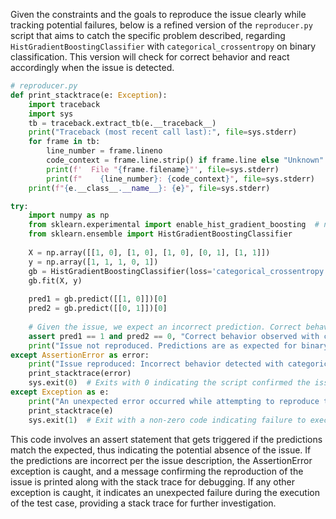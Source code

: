 Given the constraints and the goals to reproduce the issue clearly while tracking potential failures, below is a refined version of the `reproducer.py` script that aims to catch the specific problem described, regarding `HistGradientBoostingClassifier` with `categorical_crossentropy` on binary classification. This version will check for correct behavior and react accordingly when the issue is detected.

```python
# reproducer.py
def print_stacktrace(e: Exception):
    import traceback
    import sys
    tb = traceback.extract_tb(e.__traceback__)
    print("Traceback (most recent call last):", file=sys.stderr)
    for frame in tb:
        line_number = frame.lineno
        code_context = frame.line.strip() if frame.line else "Unknown"
        print(f'  File "{frame.filename}"', file=sys.stderr)
        print(f"    {line_number}: {code_context}", file=sys.stderr)
    print(f"{e.__class__.__name__}: {e}", file=sys.stderr)

try:
    import numpy as np
    from sklearn.experimental import enable_hist_gradient_boosting  # noqa
    from sklearn.ensemble import HistGradientBoostingClassifier
    
    X = np.array([[1, 0], [1, 0], [1, 0], [0, 1], [1, 1]])
    y = np.array([1, 1, 1, 0, 1])
    gb = HistGradientBoostingClassifier(loss='categorical_crossentropy', min_samples_leaf=1)
    gb.fit(X, y)
    
    pred1 = gb.predict([[1, 0]])[0]
    pred2 = gb.predict([[0, 1]])[0]
    
    # Given the issue, we expect an incorrect prediction. Correct behavior should assert an error.
    assert pred1 == 1 and pred2 == 0, "Correct behavior observed with categorical_crossentropy on binary classification, which contradicts the reported issue."
    print("Issue not reproduced. Predictions are as expected for binary classification with categorical_crossentropy.")
except AssertionError as error:
    print("Issue reproduced: Incorrect behavior detected with categorical_crossentropy on binary classification.")
    print_stacktrace(error)
    sys.exit(0)  # Exits with 0 indicating the script confirmed the issue
except Exception as e:
    print("An unexpected error occurred while attempting to reproduce the issue.")
    print_stacktrace(e)
    sys.exit(1)  # Exit with a non-zero code indicating failure to execute test properly
```

This code involves an assert statement that gets triggered if the predictions match the expected, thus indicating the potential absence of the issue. If the predictions are incorrect per the issue description, the AssertionError exception is caught, and a message confirming the reproduction of the issue is printed along with the stack trace for debugging. If any other exception is caught, it indicates an unexpected failure during the execution of the test case, providing a stack trace for further investigation.